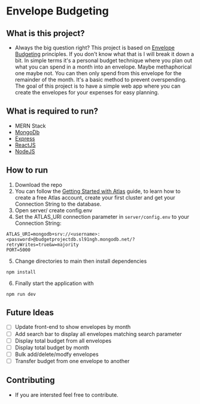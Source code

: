 # Envelope Budgeting
 
## What is this project?
- Always the big question right? This project is based on [Envelope Budgeting](https://www.thebalancemoney.com/what-is-envelope-budgeting-1293682) principles. If you don't know what that is I will break it down a bit. In simple terms it's a personal budget technique where you plan out what you can spend in a month into an envelope. Maybe methaphorical one maybe not. You can then only spend from this envelope for the remainder of the month. It's a basic method to prevent overspending. The goal of this project is to have a simple web app where you can create the envelopes for your expenses for easy planning.

## What is required to run?
- MERN Stack
- [MongoDb](https://www.mongodb.com/)
- [Express](http://expressjs.com/)
- [ReactJS](https://reactjs.org/)
- [NodeJS](https://nodejs.org/en/download/)

## How to run
1. Download the repo
2. You can follow the [Getting Started with Atlas](https://docs.atlas.mongodb.com/getting-started/) guide, to learn how to create a free Atlas account, create your first cluster and get your Connection String to the database.
3. Open server/ create config.env
4. Set the ATLAS_URI connection parameter in `server/config.env` to your Connection String:
```
ATLAS_URI=mongodb+srv://<username>:<password>@budgetprojectdb.sl91ngh.mongodb.net/?retryWrites=true&w=majority
PORT=5000
```
5. Change directories to main then install dependencies
```
npm install
```
6. Finally start the application with
```
npm run dev
```

## Future Ideas
- [ ] Update front-end to show envelopes by month
- [ ] Add search bar to display all envelopes matching search parameter
- [ ] Display total budget from all envelopes
- [ ] Display total budget by month
- [ ] Bulk add/delete/modfy envelopes
- [ ] Transfer budget from one envelope to another

## Contributing
- If you are intersted feel free to contribute.
